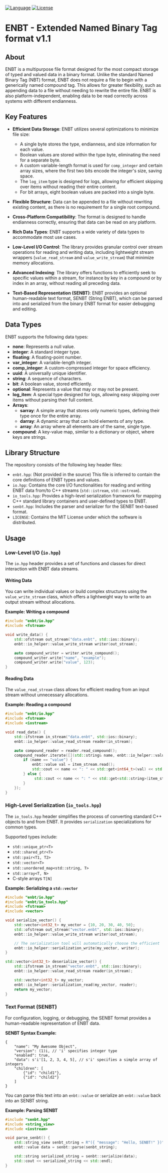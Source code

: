 
[![Language](https://img.shields.io/badge/C%2B%2B-20-blue.svg)](https://isocpp.org/) 
[![License](https://img.shields.io/badge/License-MIT-yellow.svg)](LICENSE)


# ENBT - Extended Named Binary Tag format v1.1

## About

ENBT is a multipurpose file format designed for the most compact storage of typed and valued data in a binary format. Unlike the standard Named Binary Tag (NBT) format, ENBT does not require a file to begin with a generically named compound tag. This allows for greater flexibility, such as appending data to a file without needing to rewrite the entire file. ENBT is also platform-independent, enabling data to be read correctly across systems with different endianness. 

## Key Features

  * **Efficient Data Storage**: ENBT utilizes several optimizations to minimize file size:

      * A single byte stores the type, endianness, and size information for each value. 
      * Boolean values are stored within the type byte, eliminating the need for a separate byte. 
      * A custom variable-length format is used for `comp_integer` and certain array sizes, where the first two bits encode the integer's size, saving space. 
      * The `log_item` type is designed for logs, allowing for efficient skipping over items without reading their entire content.
      * For bit arrays, eight boolean values are packed into a single byte. 

  * **Flexible Structure**: Data can be appended to a file without rewriting existing content, as there is no requirement for a single root compound. 

  * **Cross-Platform Compatibility**: The format is designed to handle endianness correctly, ensuring that data can be read on any platform. 

  * **Rich Data Types**: ENBT supports a wide variety of data types to accommodate most use cases.

  * **Low-Level I/O Control**: The library provides granular control over stream operations for reading and writing data, including lightweight stream wrappers (`value_read_stream` and `value_write_stream`) that minimize memory allocations.

  * **Advanced Indexing**: The library offers functions to efficiently seek to specific values within a stream, for instance by key in a compound or by index in an array, without reading all preceding data. 

  * **Text-Based Representation (SENBT)**: ENBT provides an optional human-readable text format, SENBT (String ENBT), which can be parsed into and serialized from the binary ENBT format for easier debugging and editing. 

## Data Types

ENBT supports the following data types:

  * **none**: Represents a null value.
  * **integer**: A standard integer type.
  * **floating**: A floating-point number.
  * **var\_integer**: A variable-length integer.
  * **comp\_integer**: A custom-compressed integer for space efficiency. 
  * **uuid**: A universally unique identifier.
  * **string**: A sequence of characters.
  * **bit**: A boolean value, stored efficiently. 
  * **optional**: Represents a value that may or may not be present.
  * **log\_item**: A special type designed for logs, allowing easy skipping over items without parsing their full content.
  * **Arrays**:
      * **sarray**: A simple array that stores only numeric types, defining their type once for the entire array. 
      * **darray**: A dynamic array that can hold elements of any type. 
      * **array**: An array where all elements are of the same, single type. 
  * **compound**: A key-value map, similar to a dictionary or object, where keys are strings.

## Library Structure

The repository consists of the following key header files:

  * `enbt.hpp`: (Not provided in the source) This file is inferred to contain the core definitions of ENBT types and values.
  * `io.hpp`: Contains the core I/O functionalities for reading and writing ENBT data from/to C++ streams (`std::istream`, `std::ostream`).
  * `io_tools.hpp`: Provides a high-level serialization framework for mapping C++ standard library containers and user-defined types to ENBT.
  * `senbt.hpp`: Includes the parser and serializer for the SENBT text-based format. 
  * `LICENSE`: Contains the MIT License under which the software is distributed. 

## Usage

### Low-Level I/O (`io.hpp`)

The `io.hpp` header provides a set of functions and classes for direct interaction with ENBT data streams.

#### Writing Data

You can write individual values or build complex structures using the `value_write_stream` class, which offers a lightweight way to write to an output stream without allocations. 

**Example: Writing a compound**

```cpp
#include "enbt/io.hpp"
#include <fstream>

void write_data() {
    std::ofstream out_stream("data.enbt", std::ios::binary);
    enbt::io_helper::value_write_stream writer(out_stream);

    auto compound_writer = writer.write_compound();
    compound_writer.write("name", "example");
    compound_writer.write("value", 123);
}
```

#### Reading Data

The `value_read_stream` class allows for efficient reading from an input stream without unnecessary allocations.

**Example: Reading a compound**

```cpp
#include "enbt/io.hpp"
#include <fstream>
#include <iostream>

void read_data() {
    std::ifstream in_stream("data.enbt", std::ios::binary);
    enbt::io_helper::value_read_stream reader(in_stream);

    auto compound_reader = reader.read_compound(); 
    compound_reader.iterate([](std::string& name, enbt::io_helper::value_read_stream& item_stream) {
        if (name == "value") {
            enbt::value val = item_stream.read();
            std::cout << name << ": " << std::get<int64_t>(val) << std::endl;
        } else {
             std::cout << name << ": " << std::get<std::string>(item_stream.read()) << std::endl;
        }
    });
}
```

### High-Level Serialization (`io_tools.hpp`)

The `io_tools.hpp` header simplifies the process of converting standard C++ objects to and from ENBT. It provides `serialization` specializations for common types.

Supported types include:

  * `std::unique_ptr<T>` 
  * `std::shared_ptr<T>` 
  * `std::pair<T1, T2>` 
  * `std::vector<T>` 
  * `std::unordered_map<std::string, T>` 
  * `std::array<T, N>` 
  * C-style arrays `T[N]` 

**Example: Serializing a `std::vector`**

```cpp
#include "enbt/io.hpp"
#include "enbt/io_tools.hpp"
#include <fstream>
#include <vector>

void serialize_vector() {
    std::vector<int32_t> my_vector = {10, 20, 30, 40, 50};
    std::ofstream out_stream("vector.enbt", std::ios::binary);
    enbt::io_helper::value_write_stream writer(out_stream);

    // The serialization tool will automatically choose the efficient 'sarray'
    enbt::io_helper::serialization_write(my_vector, writer); 
}

std::vector<int32_t> deserialize_vector() {
    std::ifstream in_stream("vector.enbt", std::ios::binary);
    enbt::io_helper::value_read_stream reader(in_stream);

    std::vector<int32_t> my_vector;
    enbt::io_helper::serialization_read(my_vector, reader); 
    return my_vector;
}
```

### Text Format (SENBT)

For configuration, logging, or debugging, the SENBT format provides a human-readable representation of ENBT data. 

**SENBT Syntax Example:**

```
{
    "name": "My Awesome Object",
    "version": (1)i, // 'i' specifies integer type
    "enabled": true,
    "data": s'i'[1, 2, 3, 4, 5], // s'i' specifies a simple array of integers
    "children": [
        {"id": "child1"},
        {"id": "child2"}
    ]
}
```


You can parse this text into an `enbt::value` or serialize an `enbt::value` back into an SENBT string.

**Example: Parsing SENBT**

```cpp
#include "senbt.hpp"
#include <string_view>
#include <iostream>

void parse_senbt() {
    std::string_view senbt_string = R"({ "message": "Hello, SENBT!" })";
    enbt::value data = senbt::parse(senbt_string);

    std::string serialized_string = senbt::serialize(data);
    std::cout << serialized_string << std::endl;
}
```